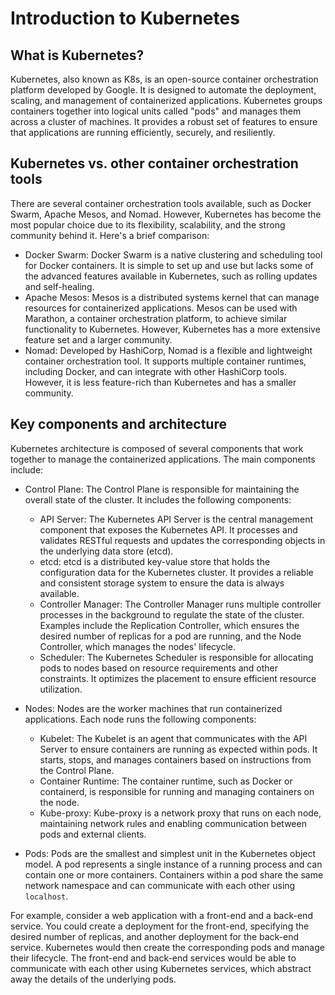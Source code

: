 # Introduction to Kubernetes

## What is Kubernetes?

Kubernetes, also known as K8s, is an open-source container orchestration platform developed by Google. It is designed to automate the deployment, scaling, and management of containerized applications. Kubernetes groups containers together into logical units called "pods" and manages them across a cluster of machines. It provides a robust set of features to ensure that applications are running efficiently, securely, and resiliently.

## Kubernetes vs. other container orchestration tools

There are several container orchestration tools available, such as Docker Swarm, Apache Mesos, and Nomad. However, Kubernetes has become the most popular choice due to its flexibility, scalability, and the strong community behind it. Here's a brief comparison:

- Docker Swarm: Docker Swarm is a native clustering and scheduling tool for Docker containers. It is simple to set up and use but lacks some of the advanced features available in Kubernetes, such as rolling updates and self-healing.
- Apache Mesos: Mesos is a distributed systems kernel that can manage resources for containerized applications. Mesos can be used with Marathon, a container orchestration platform, to achieve similar functionality to Kubernetes. However, Kubernetes has a more extensive feature set and a larger community.
- Nomad: Developed by HashiCorp, Nomad is a flexible and lightweight container orchestration tool. It supports multiple container runtimes, including Docker, and can integrate with other HashiCorp tools. However, it is less feature-rich than Kubernetes and has a smaller community.

## Key components and architecture

Kubernetes architecture is composed of several components that work together to manage the containerized applications. The main components include:

- Control Plane: The Control Plane is responsible for maintaining the overall state of the cluster. It includes the following components:
   - API Server: The Kubernetes API Server is the central management component that exposes the Kubernetes API. It processes and validates RESTful requests and updates the corresponding objects in the underlying data store (etcd).
   - etcd: etcd is a distributed key-value store that holds the configuration data for the Kubernetes cluster. It provides a reliable and consistent storage system to ensure the data is always available.
   - Controller Manager: The Controller Manager runs multiple controller processes in the background to regulate the state of the cluster. Examples include the Replication Controller, which ensures the desired number of replicas for a pod are running, and the Node Controller, which manages the nodes' lifecycle.
   - Scheduler: The Kubernetes Scheduler is responsible for allocating pods to nodes based on resource requirements and other constraints. It optimizes the placement to ensure efficient resource utilization.

- Nodes: Nodes are the worker machines that run containerized applications. Each node runs the following components:
   - Kubelet: The Kubelet is an agent that communicates with the API Server to ensure containers are running as expected within pods. It starts, stops, and manages containers based on instructions from the Control Plane.
   - Container Runtime: The container runtime, such as Docker or containerd, is responsible for running and managing containers on the node.
   - Kube-proxy: Kube-proxy is a network proxy that runs on each node, maintaining network rules and enabling communication between pods and external clients.

- Pods: Pods are the smallest and simplest unit in the Kubernetes object model. A pod represents a single instance of a running process and can contain one or more containers. Containers within a pod share the same network namespace and can communicate with each other using `localhost`.

For example, consider a web application with a front-end and a back-end service. You could create a deployment for the front-end, specifying the desired number of replicas, and another deployment for the back-end service. Kubernetes would then create the corresponding pods and manage their lifecycle. The front-end and back-end services would be able to communicate with each other using Kubernetes services, which abstract away the details of the underlying pods.